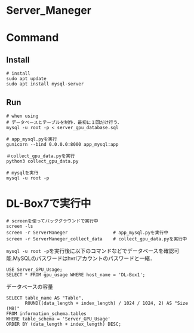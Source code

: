 # Server_Maneger

# Command
## Install
```
# install
sudo apt update
sudo apt install mysql-server
```

## Run
```
# when using
# データベースとテーブルを制作．最初に１回だけ行う．
mysql -u root -p < server_gpu_database.sql

# app_mysql.pyを実行
gunicorn --bind 0.0.0.0:8000 app_mysql:app

＃collect_gpu_data.pyを実行
python3 collect_gpu_data.py

# mysqlを実行
mysql -u root -p
```

# DL-Box7で実行中
```
# screenを使ってバックグラウンドで実行中
screen -ls
screen -r ServerManeger                 # app_mysql.pyを実行中
screen -r ServerManeger_collect_data    # collect_gpu_data.pyを実行中
```

```mysql -u root -p```を実行後に以下のコマンドなどでデータベースを確認可能.MySQLのパスワードはhvrlアカウントのパスワードと一緒．
```
USE Server_GPU_Usage;
SELECT * FROM gpu_usage WHERE host_name = 'DL-Box1';
```
データベースの容量
```
SELECT table_name AS "Table", 
       ROUND((data_length + index_length) / 1024 / 1024, 2) AS "Size (MB)"
FROM information_schema.tables
WHERE table_schema = 'Server_GPU_Usage'
ORDER BY (data_length + index_length) DESC;
```
